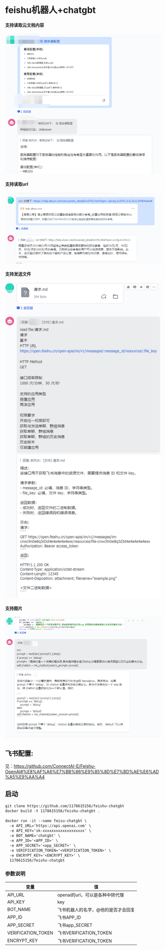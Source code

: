 # feishu机器人+chatgbt



#### 支持读取云文档内容
![云文档](./docs/1682430257256.png)

#### 支持读取url
![url](./docs/1682493377757.png)

#### 支持发送文件
![url](./docs/1682666031407.png)

#### 支持图片
![url](./docs/1682675445349.png)

## 飞书配置:
见：https://github.com/ConnectAI-E/Feishu-OpenAI#%E8%AF%A6%E7%BB%86%E9%85%8D%E7%BD%AE%E6%AD%A5%E9%AA%A4


## 启动
```shell
git clone https://github.com/1178615156/feishu-chatgbt
docker build -t 1178615156/feishu-chatgbt . 

docker run -it --name feisu-chatgbt \
  -e API_URL='https://api.openai.com' \
  -e API_KEY='sk-xxxxxxxxxxxxxxxxxxx' \
  -e BOT_NAME='chatgbt' \
  -e APP_ID='<APP_ID>' \
  -e APP_SECRET='<app_SECRET>' \
  -e VERIFICATION_TOKEN='<VERIFICATION_TOKEN>' \
  -e ENCRYPT_KEY='<ENCRYPT_KEY>' \
  1178615156/feishu-chatgbt

```
### 参数说明
| 变量                 | 值                     |
|--------------------|-----------------------|
| API_URL            | openai的url，可以是各种中转代理  |
| API_KEY            | key                   |
| BOT_NAME           | 飞书机器人的名字，@他的是否才会回复    |
| APP_ID             | 飞书APP_ID              |
| APP_SECRET         | 飞书app_SECRET          |
| VERIFICATION_TOKEN | 飞书VERIFICATION_TOKEN  |
| ENCRYPT_KEY        | 飞书VERIFICATION_TOKEN  |